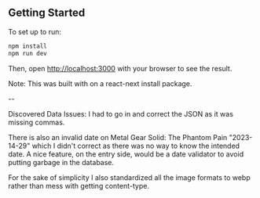 ## Getting Started

To set up to run:

```bash
npm install
npm run dev
```

Then, open [http://localhost:3000](http://localhost:3000) with your browser to see the result.

Note: This was built with on a react-next install package. 

--

Discovered Data Issues:
I had to go in and correct the JSON as it was missing commas.

There is also an invalid date on Metal Gear Solid: The Phantom Pain "2023-14-29"
which I didn't correct as there was no way to know the intended date. A nice feature,
on the entry side, would be a date validator to avoid putting garbage in the database.

For the sake of simplicity I also standardized all the image formats to webp rather than mess with getting content-type.






